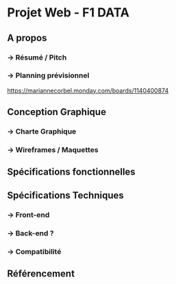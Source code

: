 # Projet Web - F1 DATA 

## A propos 

### → Résumé / Pitch 

### → Planning prévisionnel

https://mariannecorbel.monday.com/boards/1140400874

## Conception Graphique

### → Charte Graphique

### → Wireframes / Maquettes

## Spécifications fonctionnelles

## Spécifications Techniques

### → Front-end 

### → Back-end ?

### → Compatibilité

## Référencement
